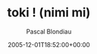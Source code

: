 ---
title: 'toki ! (nimi mi)'
posts: 3
hash: 't454'
author: 'Pascal Blondiau'
date: 2005-12-01T18:52:00+00:00
sources:
  - http://forums.tokipona.org/viewtopic.php%3Ft=454.html
---